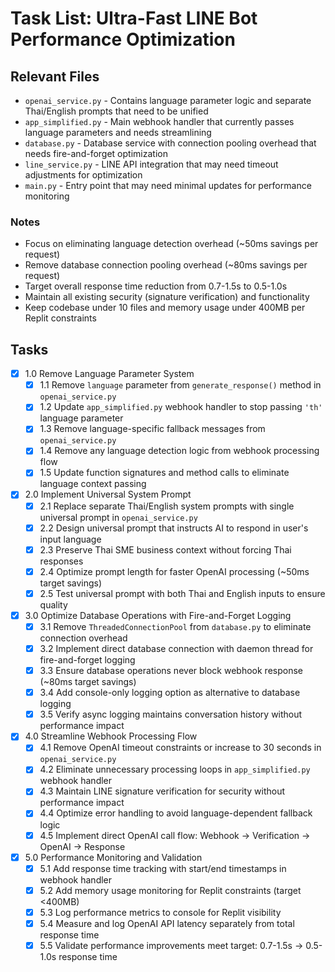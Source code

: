 # Task List: Ultra-Fast LINE Bot Performance Optimization

## Relevant Files

- `openai_service.py` - Contains language parameter logic and separate Thai/English prompts that need to be unified
- `app_simplified.py` - Main webhook handler that currently passes language parameters and needs streamlining
- `database.py` - Database service with connection pooling overhead that needs fire-and-forget optimization
- `line_service.py` - LINE API integration that may need timeout adjustments for optimization
- `main.py` - Entry point that may need minimal updates for performance monitoring

### Notes

- Focus on eliminating language detection overhead (~50ms savings per request)
- Remove database connection pooling overhead (~80ms savings per request)
- Target overall response time reduction from 0.7-1.5s to 0.5-1.0s
- Maintain all existing security (signature verification) and functionality
- Keep codebase under 10 files and memory usage under 400MB per Replit constraints

## Tasks

- [x] 1.0 Remove Language Parameter System
  - [x] 1.1 Remove `language` parameter from `generate_response()` method in `openai_service.py`
  - [x] 1.2 Update `app_simplified.py` webhook handler to stop passing `'th'` language parameter
  - [x] 1.3 Remove language-specific fallback messages from `openai_service.py`
  - [x] 1.4 Remove any language detection logic from webhook processing flow
  - [x] 1.5 Update function signatures and method calls to eliminate language context passing

- [x] 2.0 Implement Universal System Prompt
  - [x] 2.1 Replace separate Thai/English system prompts with single universal prompt in `openai_service.py`
  - [x] 2.2 Design universal prompt that instructs AI to respond in user's input language
  - [x] 2.3 Preserve Thai SME business context without forcing Thai responses
  - [x] 2.4 Optimize prompt length for faster OpenAI processing (~50ms target savings)
  - [x] 2.5 Test universal prompt with both Thai and English inputs to ensure quality

- [x] 3.0 Optimize Database Operations with Fire-and-Forget Logging
  - [x] 3.1 Remove `ThreadedConnectionPool` from `database.py` to eliminate connection overhead
  - [x] 3.2 Implement direct database connection with daemon thread for fire-and-forget logging
  - [x] 3.3 Ensure database operations never block webhook response (~80ms target savings)
  - [x] 3.4 Add console-only logging option as alternative to database logging
  - [x] 3.5 Verify async logging maintains conversation history without performance impact

- [x] 4.0 Streamline Webhook Processing Flow
  - [x] 4.1 Remove OpenAI timeout constraints or increase to 30 seconds in `openai_service.py`
  - [x] 4.2 Eliminate unnecessary processing loops in `app_simplified.py` webhook handler
  - [x] 4.3 Maintain LINE signature verification for security without performance impact
  - [x] 4.4 Optimize error handling to avoid language-dependent fallback logic
  - [x] 4.5 Implement direct OpenAI call flow: Webhook → Verification → OpenAI → Response

- [x] 5.0 Performance Monitoring and Validation
  - [x] 5.1 Add response time tracking with start/end timestamps in webhook handler
  - [x] 5.2 Add memory usage monitoring for Replit constraints (target <400MB)
  - [x] 5.3 Log performance metrics to console for Replit visibility
  - [x] 5.4 Measure and log OpenAI API latency separately from total response time
  - [x] 5.5 Validate performance improvements meet target: 0.7-1.5s → 0.5-1.0s response time